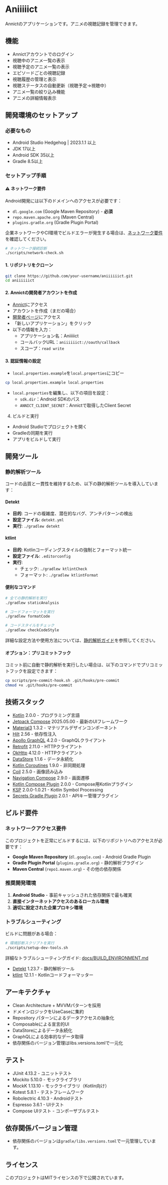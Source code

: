 # Aniiiiict

Annictのアプリケーションです。アニメの視聴記録を管理できます。

## 機能

- Annictアカウントでのログイン
- 視聴中のアニメ一覧の表示
- 視聴予定のアニメ一覧の表示
- エピソードごとの視聴記録
- 視聴履歴の管理と表示
- 視聴ステータスの自動更新（視聴予定→視聴中）
- アニメ一覧の絞り込み機能
- アニメの詳細情報表示

## 開発環境のセットアップ

### 必要なもの

- Android Studio Hedgehog | 2023.1.1 以上
- JDK 17以上
- Android SDK 35以上
- Gradle 8.5以上

### セットアップ手順

#### ⚠️ ネットワーク要件

Android開発には以下のドメインへのアクセスが必要です：
- `dl.google.com` (Google Maven Repository) - **必須**
- `repo.maven.apache.org` (Maven Central)
- `plugins.gradle.org` (Gradle Plugin Portal)

企業ネットワークやCI環境でビルドエラーが発生する場合は、[ネットワーク要件](docs/NETWORK_REQUIREMENTS.md)を確認してください。

```bash
# ネットワーク接続診断
./scripts/network-check.sh
```

#### 1. リポジトリをクローン

```bash
git clone https://github.com/your-username/aniiiiiict.git
cd aniiiiiict
```

#### 2. Annictの開発者アカウントを作成

- [Annict](https://annict.com)にアクセス
- アカウントを作成（まだの場合）
- [開発者ページ](https://annict.com/oauth/applications)にアクセス
- 「新しいアプリケーション」をクリック
- 以下の情報を入力：
    - アプリケーション名：Aniiiiict
    - コールバックURL：`aniiiiiict://oauth/callback`
    - スコープ：`read write`

#### 3. 認証情報の設定

- `local.properties.example`を`local.properties`にコピー

```bash
cp local.properties.example local.properties
```

- `local.properties`を編集し、以下の項目を設定：
    - `sdk.dir`：Android SDKのパス
    - `ANNICT_CLIENT_SECRET`：Annictで取得したClient Secret

4. ビルドと実行

- Android Studioでプロジェクトを開く
- Gradleの同期を実行
- アプリをビルドして実行

## 開発ツール

### 静的解析ツール

コードの品質と一貫性を維持するため、以下の静的解析ツールを導入しています：

#### Detekt
- **目的**: コードの複雑度、潜在的なバグ、アンチパターンの検出
- **設定ファイル**: `detekt.yml`
- **実行**: `./gradlew detekt`

#### ktlint
- **目的**: Kotlinコーディングスタイルの強制とフォーマット統一
- **設定ファイル**: `.editorconfig`
- **実行**: 
  - チェック: `./gradlew ktlintCheck`
  - フォーマット: `./gradlew ktlintFormat`

#### 便利なコマンド

```bash
# 全ての静的解析を実行
./gradlew staticAnalysis

# コードフォーマットを実行
./gradlew formatCode

# コードスタイルをチェック
./gradlew checkCodeStyle
```

詳細な設定方法や使用方法については、[静的解析ガイド](docs/STATIC_ANALYSIS_GUIDE.md)を参照してください。

#### オプション：プリコミットフック

コミット前に自動で静的解析を実行したい場合は、以下のコマンドでプリコミットフックを設定できます：

```bash
cp scripts/pre-commit-hook.sh .git/hooks/pre-commit
chmod +x .git/hooks/pre-commit
```

## 技術スタック

- [Kotlin](https://kotlinlang.org/) 2.0.0 - プログラミング言語
- [Jetpack Compose](https://developer.android.com/jetpack/compose) 2025.05.00 - 最新のUIフレームワーク
- [Material3](https://m3.material.io/) 1.3.2 - マテリアルデザインコンポーネント
- [Hilt](https://dagger.dev/hilt/) 2.56 - 依存性注入
- [Apollo GraphQL](https://www.apollographql.com/docs/kotlin/) 4.2.0 - GraphQLクライアント
- [Retrofit](https://square.github.io/retrofit/) 2.11.0 - HTTPクライアント
- [OkHttp](https://square.github.io/okhttp/) 4.12.0 - HTTPクライアント
- [DataStore](https://developer.android.com/topic/libraries/architecture/datastore) 1.1.6 - データ永続化
- [Kotlin Coroutines](https://kotlinlang.org/docs/coroutines-overview.html) 1.9.0 - 非同期処理
- [Coil](https://coil-kt.github.io/coil/) 2.5.0 - 画像読み込み
- [Navigation Compose](https://developer.android.com/jetpack/compose/navigation) 2.9.0 - 画面遷移
- [Kotlin Compose Plugin](https://developer.android.com/jetpack/compose) 2.0.0 - Compose用Kotlinプラグイン
- [KSP](https://kotlinlang.org/docs/ksp-overview.html) 2.0.0-1.0.21 - Kotlin Symbol Processing
- [Secrets Gradle Plugin](https://github.com/google/secrets-gradle-plugin) 2.0.1 - APIキー管理プラグイン

## ビルド要件

### ネットワークアクセス要件

このプロジェクトを正常にビルドするには、以下のリポジトリへのアクセスが必要です：

- **Google Maven Repository** (`dl.google.com`) - Android Gradle Plugin
- **Gradle Plugin Portal** (`plugins.gradle.org`) - 静的解析プラグイン
- **Maven Central** (`repo1.maven.org`) - その他の依存関係

### 推奨開発環境

1. **Android Studio** - 事前キャッシュされた依存関係で最も確実
2. **直接インターネットアクセスのあるローカル環境**
3. **適切に設定された企業プロキシ環境**

### トラブルシューティング

ビルドに問題がある場合：

```bash
# 環境診断スクリプトを実行
./scripts/setup-dev-tools.sh
```

詳細なトラブルシューティングガイド: [docs/BUILD_ENVIRONMENT.md](docs/BUILD_ENVIRONMENT.md)
- [Detekt](https://detekt.dev/) 1.23.7 - 静的解析ツール
- [ktlint](https://ktlint.github.io/) 12.1.1 - Kotlinコードフォーマッター

## アーキテクチャ

- Clean Architecture + MVVMパターンを採用
- ドメインロジックをUseCaseに集約
- Repository パターンによるデータアクセスの抽象化
- Composableによる宣言的UI
- DataStoreによるデータ永続化
- GraphQLによる効率的なデータ取得
- 依存関係のバージョン管理はlibs.versions.tomlで一元化

## テスト

- JUnit 4.13.2 - ユニットテスト
- Mockito 5.10.0 - モックライブラリ
- MockK 1.13.10 - モックライブラリ（Kotlin向け）
- Kotest 5.8.1 - テストフレームワーク
- Robolectric 4.10.3 - Androidテスト
- Espresso 3.6.1 - UIテスト
- Compose UIテスト - コンポーザブルテスト

## 依存関係バージョン管理

- 依存関係のバージョンは`gradle/libs.versions.toml`で一元管理しています。

## ライセンス

このプロジェクトはMITライセンスの下で公開されています。